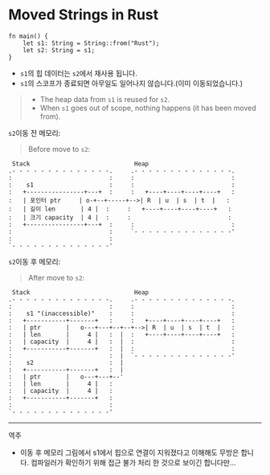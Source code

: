 # Moved Strings in Rust

```rust,editable
fn main() {
    let s1: String = String::from("Rust");
    let s2: String = s1;
}
```

* `s1`의 힙 데이터는 `s2`에서 재사용 됩니다. 
* `s1`의 스코프가 종료되면 아무일도 일어나지 않습니다.(이미 이동되었습니다.)
> * The heap data from `s1` is reused for `s2`.
> * When `s1` goes out of scope, nothing happens (it has been moved from).

`s2`이동 전 메모리:
> Before move to `s2`:

```bob
 Stack                             Heap
.- - - - - - - - - - - - - -.     .- - - - - - - - - - - - - -.
:                           :     :                           :
:    s1                     :     :                           :
:   +----------------+---+  :     :   +----+----+----+----+   :
:   | 포인터 ptr     | o-+--+-----+-->| R  | u  | s  | t  |   :
:   | 길이 len       | 4 |  :     :   +----+----+----+----+   :
:   | 크기 capacity  | 4 |  :     :                           :
:   +----------------+---+  :     :                           :
:                           :     `- - - - - - - - - - - - - -'
:                           :
`- - - - - - - - - - - - - -'
```

`s2`이동 후 메모리:
> After move to `s2`:

```bob
 Stack                             Heap
.- - - - - - - - - - - - - -.     .- - - - - - - - - - - - - -.
:                           :     :                           :
:    s1 "(inaccessible)"    :     :                           :
:   +-----------+-------+   :     :   +----+----+----+----+   :
:   | ptr       |   o---+---+--+--+-->| R  | u  | s  | t  |   :
:   | len       |     4 |   :  |  :   +----+----+----+----+   :
:   | capacity  |     4 |   :  |  :                           :
:   +-----------+-------+   :  |  :                           :
:                           :  |  `- - - - - - - - - - - - - -'
:    s2                     :  |
:   +-----------+-------+   :  |
:   | ptr       |   o---+---+--'
:   | len       |     4 |   :
:   | capacity  |     4 |   :
:   +-----------+-------+   :
:                           :
`- - - - - - - - - - - - - -'
```

---
역주
- 이동 후 메모리 그림에서 s1에서 힙으로 연결이 지워졌다고 이해해도 무방은 합니다. 컴파일러가 확인하기 위해 접근 불가 처리 한 것으로 보이긴 합니다만...
